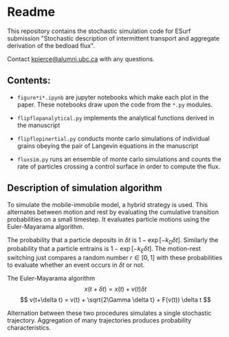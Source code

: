 # Readme
This repository contains the stochastic simulation code for ESurf submission "Stochastic description of intermittent transport and aggregate derivation of the bedload flux".

Contact kpierce@alumni.ubc.ca with any questions.

## Contents:

* `figure*i*.ipynb` are jupyter notebooks which make each plot in the paper.
These notebooks draw upon the code from the `*.py` modules.

* `flipflopanalytical.py` implements the analytical functions derived in the manuscript

* `flipflopinertial.py` conducts monte carlo simulations of individual grains obeying the pair of Langevin equations in the manuscript

* `fluxsim.py` runs an ensemble of monte carlo simulations and counts the rate of particles crossing a control surface in order to compute the flux.


## Description of simulation algorithm

To simulate the mobile-immobile model, a hybrid strategy is used. This alternates between motion and rest by evaluating the cumulative transition probabilities on a small timestep. It evaluates particle motions using the Euler-Mayarama algorithm.

The probability that a particle deposits in $\delta t$ is $1-\exp[-k_D \delta t]$. Similarly the probability that a particle entrains is $1-\exp[-k_E \delta t]$. The motion-rest switching just compares a random number $r \in [0,1]$ with these probabilities to evaluate whether an event occurs in $\delta t$ or not.

The Euler-Mayarama algorithm 
$$ x(t+\delta t) = x(t) + v(t)\delta t $$
$$ v(t+\delta t) = v(t) + \sqrt{2\Gamma \delta t} + F(v(t)) \delta t $$

Alternation between these two procedures simulates a single stochastic trajectory. Aggregation of many trajectories produces probability characteristics.


